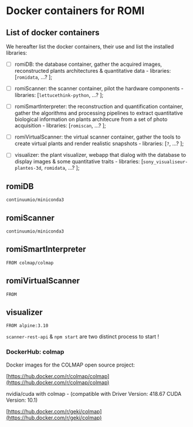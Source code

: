 Docker containers for ROMI
==========================

## List of docker containers

We hereafter list the docker containers, their use and list the installed libraries:

 - [ ] romiDB: the database container, gather the acquired images, reconstructed plants architectures & quantitative data - libraries: [`romidata`, ...? ];
 - [ ] romiScanner: the scanner container, pilot the hardware components - libraries: [`lettucethink-python`, ...? ];
 - [ ] romiSmartInterpreter: the reconstruction and quantification container, gather the algorithms and processing pipelines to extract quantitative biological information on plants architecure from a set of photo acquisition - libraries: [`romiscan`, ...? ];
 - [ ] romiVirtualScanner: the virtual scanner container, gather the tools to create virtual plants and render realistic snapshots - libraries: [`?`, ...? ];
 - [ ] visualizer: the plant visualizer, webapp that dialog with the database to display images & some quantitative traits - libraries: [`sony_visualiseur-plantes-3d`, `romidata`, ...? ];


## romiDB
```docker
continuumio/miniconda3
```

## romiScanner
```docker
continuumio/miniconda3
```

## romiSmartInterpreter
```docker
FROM colmap/colmap
```

## romiVirtualScanner
```docker
FROM 
```

## visualizer
```docker
FROM alpine:3.10
```

`scanner-rest-api` & `npm start` are two distinct process to start !


### DockerHub: colmap

Docker images for the COLMAP open source project:

[https://hub.docker.com/r/colmap/colmap](https://hub.docker.com/r/colmap/colmap)

nvidia/cuda with colmap - (compatible with Driver Version: 418.67 CUDA Version: 10.1) 

[https://hub.docker.com/r/geki/colmap](https://hub.docker.com/r/geki/colmap)
